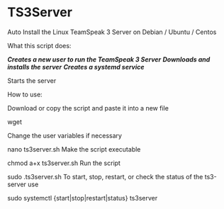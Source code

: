 # TS3Server
Auto Install the Linux TeamSpeak 3 Server on Debian / Ubuntu / Centos

What this script does:

***Creates a new user to run the TeamSpeak 3 Server***
***Downloads and installs the server***
***Creates a systemd service***

Starts the server

How to use:

Download or copy the script and paste it into a new file

wget 

Change the user variables if necessary

nano ts3server.sh
Make the script executable

chmod a+x ts3server.sh
Run the script

sudo .ts3server.sh
To start, stop, restart, or check the status of the ts3-server use

sudo systemctl {start|stop|restart|status} ts3server 
